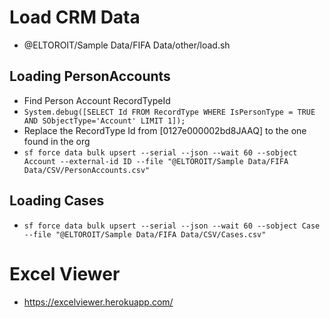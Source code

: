 # Load CRM Data

-   @ELTOROIT/Sample Data/FIFA Data/other/load.sh

## Loading PersonAccounts

-   Find Person Account RecordTypeId
-   `System.debug([SELECT Id FROM RecordType WHERE IsPersonType = TRUE AND SObjectType='Account' LIMIT 1]);`
-   Replace the RecordType Id from [0127e000002bd8JAAQ] to the one found in the org
-   `sf force data bulk upsert --serial --json --wait 60 --sobject Account --external-id ID --file "@ELTOROIT/Sample Data/FIFA Data/CSV/PersonAccounts.csv" `

## Loading Cases

-   `sf force data bulk upsert --serial --json --wait 60 --sobject Case --file "@ELTOROIT/Sample Data/FIFA Data/CSV/Cases.csv"`

# Excel Viewer

-   https://excelviewer.herokuapp.com/
